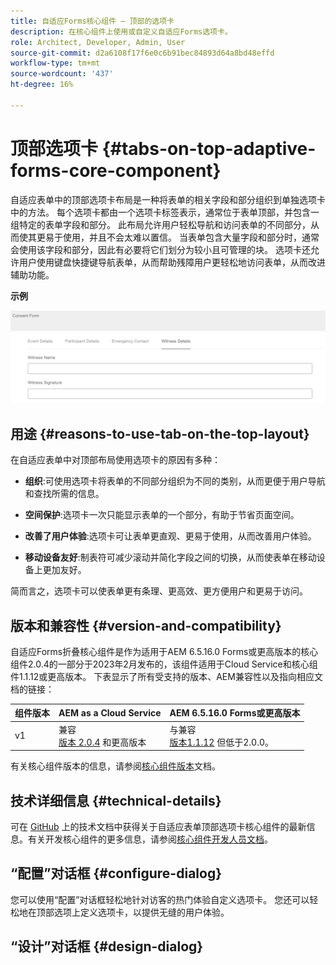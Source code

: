 ```yaml
---
title: 自适应Forms核心组件 — 顶部的选项卡
description: 在核心组件上使用或自定义自适应Forms选项卡。
role: Architect, Developer, Admin, User
source-git-commit: d2a6108f17f6e0c6b91bec84893d64a8bd48effd
workflow-type: tm+mt
source-wordcount: '437'
ht-degree: 16%

---
```



# 顶部选项卡 {#tabs-on-top-adaptive-forms-core-component}

自适应表单中的顶部选项卡布局是一种将表单的相关字段和部分组织到单独选项卡中的方法。 每个选项卡都由一个选项卡标签表示，通常位于表单顶部，并包含一组特定的表单字段和部分。 此布局允许用户轻松导航和访问表单的不同部分，从而使其更易于使用，并且不会太难以置信。 当表单包含大量字段和部分时，通常会使用该字段和部分，因此有必要将它们划分为较小且可管理的块。 选项卡还允许用户使用键盘快捷键导航表单，从而帮助残障用户更轻松地访问表单，从而改进辅助功能。

**示例**

![](/help/adaptive-forms/assets/tabs.png)

## 用途 {#reasons-to-use-tab-on-the-top-layout}

在自适应表单中对顶部布局使用选项卡的原因有多种：

* **组织**:可使用选项卡将表单的不同部分组织为不同的类别，从而更便于用户导航和查找所需的信息。

* **空间保护**:选项卡一次只能显示表单的一个部分，有助于节省页面空间。

* **改善了用户体验**:选项卡可让表单更直观、更易于使用，从而改善用户体验。

* **移动设备友好**:制表符可减少滚动并简化字段之间的切换，从而使表单在移动设备上更加友好。

简而言之，选项卡可以使表单更有条理、更高效、更方便用户和更易于访问。

## 版本和兼容性 {#version-and-compatibility}

自适应Forms折叠核心组件是作为适用于AEM 6.5.16.0 Forms或更高版本的核心组件2.0.4的一部分于2023年2月发布的，该组件适用于Cloud Service和核心组件1.1.12或更高版本。 下表显示了所有受支持的版本、AEM兼容性以及指向相应文档的链接：

| 组件版本 | AEM as a Cloud Service | AEM 6.5.16.0 Forms或更高版本 |
|---|---|---|
| v1 | 兼容<br>[版本 2.0.4](/help/adaptive-forms/version.md) 和更高版本 | 与兼容<br>[版本1.1.12](/help/adaptive-forms/version.md) 但低于2.0.0。 |

有关核心组件版本的信息，请参阅[核心组件版本](/help/adaptive-forms/version.md)文档。

<!-- ## Sample Component Output {#sample-component-output}

To experience the Accordion Component as well as see examples of its configuration options as well as HTML and JSON output, visit the [Component Library](https://adobe.com/go/aem_cmp_library_accordion). -->

## 技术详细信息 {#technical-details}

可在 [GitHub](https://github.com/adobe/aem-core-forms-components/tree/master/ui.af.apps/src/main/content/jcr_root/apps/core/fd/components/form/tabsontop/v1/tabsontop) 上的技术文档中获得关于自适应表单顶部选项卡核心组件的最新信息。有关开发核心组件的更多信息，请参阅[核心组件开发人员文档](/help/developing/overview.md)。

## “配置”对话框 {#configure-dialog}

您可以使用“配置”对话框轻松地针对访客的热门体验自定义选项卡。 您还可以轻松地在顶部选项上定义选项卡，以提供无缝的用户体验。

## “设计”对话框 {#design-dialog}
